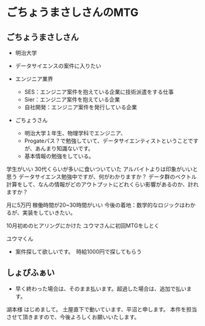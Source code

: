 # ごちょうまさしさんのMTG
## ごちょうまさしさん
- 明治大学
- データサイエンスの案件に入りたい

- エンジニア業界
  - SES：エンジニア案件を抱えている企業に技術派遣をする仕事
  - Sier：エンジニア案件を抱えている企業
  - 自社開発：エンジニア案件を発行している企業

- ごちょうさん
  - 明治大学１年生、物理学科でエンジニア、
  - Progateパス？で勉強していて、データサイエンティストということですが、あんまり知識ないです。
  - 基本情報の勉強をしている。

学生がいい
30代くらいが多いに食いついていた
アルバイトよりは印象がいいと思う
データサイエンス勉強中ですが、何がわかりますか？
データ群のベクトル計算をして、なんの情報がどのアウトプットにどれくらい影響があるのか、計れますか？

月に5万円
稼働時間が20~30時間がいい
今後の着地：数学的なロジックはわかるが、実装をしていきたい。

10月初めのヒアリングにかけた
ユウマさんに初回MTGをしとく

ユウマくん
- 案件探して欲しいです。　時給1000円で探してもらう


## しょぴふぁい
  - 早く終わった場合は、そのまま払います。超過した場合は、追加で払います。

湖本様
はじめまして。
土屋直下で動いています、平沼と申します。
本件を担当させて頂きますので、今後よろしくお願いいたします。